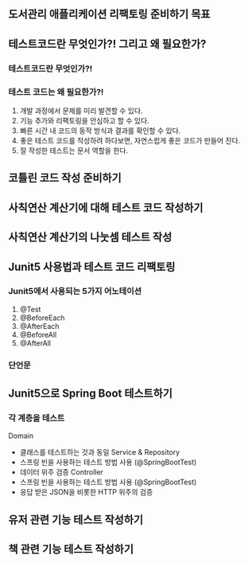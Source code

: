 ## 도서관리 애플리케이션 리팩토링 준비하기 목표

## 테스트코드란 무엇인가?! 그리고 왜 필요한가?

### 테스트코드란 무엇인가?!

### 테스트 코드는 왜 필요한가?!
1. 개발 과정에서 문제를 미리 발견할 수 있다.
2. 기능 추가와 리팩토링을 안심하고 할 수 있다.
3. 빠른 시간 내 코드의 동작 방식과 결과를 확인할 수 있다.
4. 좋은 테스트 코드를 작성하려 하다보면, 자연스럽게 좋은 코드가 만들어 진다.
5. 잘 작성한 테스트는 문서 역할을 한다.

## 코틀린 코드 작성 준비하기

## 사칙연산 계산기에 대해 테스트 코드 작성하기

## 사칙연산 계산기의 나눗셈 테스트 작성

## Junit5 사용법과 테스트 코드 리팩토링

### Junit5에서 사용되는 5가지 어노테이션
1. @Test
2. @BeforeEach
3. @AfterEach
4. @BeforeAll
5. @AfterAll

### 단언문

## Junit5으로 Spring Boot 테스트하기

### 각 계층을 테스트
Domain
- 클래스를 테스트하는 것과 동일
Service & Repository
- 스프링 빈을 사용하는 테스트 방법 사용 (@SpringBootTest)
- 데이터 위주 검증
Controller
- 스프링 빈을 사용하는 테스트 방법 사용 (@SpringBootTest)
- 응답 받은 JSON을 비롯한 HTTP 위주의 검증

## 유저 관련 기능 테스트 작성하기

## 책 관련 기능 테스트 작성하기
